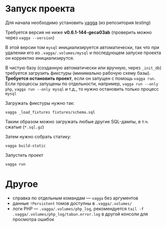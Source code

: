 Запуск проекта
==============

Для начала необходимо установить [vagga](http://vagga.readthedocs.io/en/latest/installation.html#ubuntu) (из репозитория *testing*)

Требуется версия не ниже **v0.6.1-144-geca03ab** (проверить можно через `vagga --version`)

В этой версии том `mysql` инициализируется автоматически, так что при удалении его из `.vagga/.volumes/mysql` и последующем запуске проекта он корректно инициализирутся.

В чистую базу (созданную автоматически или вручную, через `_init_db`) требуется загрузить фикстуры (минимально рабочую схему базы). **Требуется остановить проект**, если он запущен с помощь `vagga run`. Если процессы запущены по отдельности, например, `vagga run --only php`, `vagga run --only mysql` и т.д., то нужно остановить только процесс `mysql`

Загружать фикстуры нужно так:

    vagga _load_fixtures fixtures/schema.sql
    
Таким образом можно загружать любые другие SQL-дампы, в т.ч. сжатые (`*.sql.gz`)

Затем нужно собрать статику:

    vagga build-static

Запустить проект

    vagga run

Другое
======

* cправка по отдельным командам — `vagga` без аргументов
* данные `!Persistent` томов доступны в `.vagga/.volumes/`
* логи PHP — `.vagga/.volumes/php_log`, рекомендуется `tail -f .vagga/.volumes/php_log/tabun.error.log` в другой консоли для просмотра ошибок
